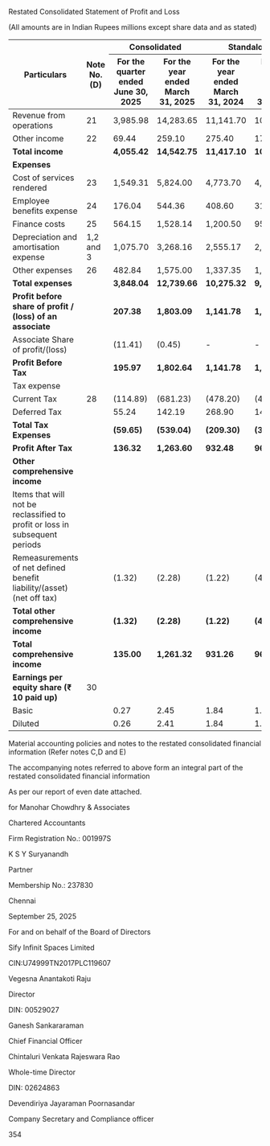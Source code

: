 Restated Consolidated Statement of Profit and Loss

(All amounts are in Indian Rupees millions except share data and as stated)

<table><thead><tr><th rowspan="2">Particulars</th><th rowspan="2">Note No.<br>(D)</th><th colspan="2">Consolidated</th><th colspan="2">Standalone</th></tr><tr><th>For the<br>quarter<br>ended<br>June 30, 2025</th><th>For the year<br>ended March<br>31, 2025</th><th>For the year<br>ended March<br>31, 2024</th><th>For the year<br>ended March<br>31, 2023</th></tr></thead><tbody><tr><td>Revenue from operations</td><td>21</td><td>3,985.98</td><td>14,283.65</td><td>11,141.70</td><td>10,213.40</td></tr><tr><td>Other income</td><td>22</td><td>69.44</td><td>259.10</td><td>275.40</td><td>177.30</td></tr><tr><td><strong>Total income</strong></td><td></td><td><strong>4,055.42</strong></td><td><strong>14,542.75</strong></td><td><strong>11,417.10</strong></td><td><strong>10,390.70</strong></td></tr><tr><td><strong>Expenses</strong></td><td></td><td></td><td></td><td></td><td></td></tr><tr><td>Cost of services rendered</td><td>23</td><td>1,549.31</td><td>5,824.00</td><td>4,773.70</td><td>4,645.00</td></tr><tr><td>Employee benefits expense</td><td>24</td><td>176.04</td><td>544.36</td><td>408.60</td><td>318.90</td></tr><tr><td>Finance costs</td><td>25</td><td>564.15</td><td>1,528.14</td><td>1,200.50</td><td>951.90</td></tr><tr><td>Depreciation and amortisation expense</td><td>1,2 and 3</td><td>1,075.70</td><td>3,268.16</td><td>2,555.17</td><td>2,083.00</td></tr><tr><td>Other expenses</td><td>26</td><td>482.84</td><td>1,575.00</td><td>1,337.35</td><td>1,123.44</td></tr><tr><td><strong>Total expenses</strong></td><td></td><td><strong>3,848.04</strong></td><td><strong>12,739.66</strong></td><td><strong>10,275.32</strong></td><td><strong>9,122.24</strong></td></tr><tr><td><strong>Profit before share of profit / (loss) of an associate</strong></td><td></td><td><strong>207.38</strong></td><td><strong>1,803.09</strong></td><td><strong>1,141.78</strong></td><td><strong>1,268.46</strong></td></tr><tr><td>Associate Share of profit/(loss)</td><td></td><td>(11.41)</td><td>(0.45)</td><td>-</td><td>-</td></tr><tr><td><strong>Profit Before Tax</strong></td><td></td><td><strong>195.97</strong></td><td><strong>1,802.64</strong></td><td><strong>1,141.78</strong></td><td><strong>1,268.46</strong></td></tr><tr><td>Tax expense</td><td></td><td></td><td></td><td></td><td></td></tr><tr><td>Current Tax</td><td>28</td><td>(114.89)</td><td>(681.23)</td><td>(478.20)</td><td>(446.50)</td></tr><tr><td>Deferred Tax</td><td></td><td>55.24</td><td>142.19</td><td>268.90</td><td>144.90</td></tr><tr><td><strong>Total Tax Expenses</strong></td><td></td><td><strong>(59.65)</strong></td><td><strong>(539.04)</strong></td><td><strong>(209.30)</strong></td><td><strong>(301.60)</strong></td></tr><tr><td><strong>Profit After Tax</strong></td><td></td><td><strong>136.32</strong></td><td><strong>1,263.60</strong></td><td><strong>932.48</strong></td><td><strong>966.86</strong></td></tr><tr><td><strong>Other comprehensive income</strong></td><td></td><td></td><td></td><td></td><td></td></tr><tr><td>Items that will not be reclassified to profit or loss in subsequent periods</td><td></td><td></td><td></td><td></td><td></td></tr><tr><td>Remeasurements of net defined benefit liability/(asset) (net off tax)</td><td></td><td>(1.32)</td><td>(2.28)</td><td>(1.22)</td><td>(4.30)</td></tr><tr><td><strong>Total other comprehensive income</strong></td><td></td><td><strong>(1.32)</strong></td><td><strong>(2.28)</strong></td><td><strong>(1.22)</strong></td><td><strong>(4.30)</strong></td></tr><tr><td><strong>Total comprehensive income</strong></td><td></td><td><strong>135.00</strong></td><td><strong>1,261.32</strong></td><td><strong>931.26</strong></td><td><strong>962.56</strong></td></tr><tr><td><strong>Earnings per equity share (₹ 10 paid up)</strong></td><td>30</td><td></td><td></td><td></td><td></td></tr><tr><td>Basic</td><td></td><td>0.27</td><td>2.45</td><td>1.84</td><td>1.91</td></tr><tr><td>Diluted</td><td></td><td>0.26</td><td>2.41</td><td>1.84</td><td>1.90</td></tr></tbody></table>

Material accounting policies and notes to the restated consolidated financial information (Refer notes C,D and E)

The accompanying notes referred to above form an integral part of the restated consolidated financial information

As per our report of even date attached.

for Manohar Chowdhry & Associates

Chartered Accountants

Firm Registration No.: 001997S

K S Y Suryanandh

Partner

Membership No.: 237830

Chennai

September 25, 2025

For and on behalf of the Board of Directors

Sify Infinit Spaces Limited

CIN:U74999TN2017PLC119607

Vegesna Anantakoti Raju

Director

DIN: 00529027

Ganesh Sankararaman

Chief Financial Officer

Chintaluri Venkata Rajeswara Rao

Whole-time Director

DIN: 02624863

Devendiriya Jayaraman Poornasandar

Company Secretary and Compliance officer

354